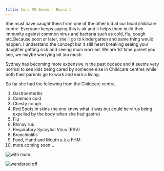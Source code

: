 ```yaml
---
title: Cora VS Germs - Round 1
---
```


She must have caught them from one of the other kid at our local childcare centre. Everyone keeps saying this is ok and it helps them build their immunity against common virus and bacteria such as cold, flu, cough etc.Because soon or later, she’ll go to kindergarten and same thing would happen. I understand the concept but it still heart breaking seeing your daughter getting sick and seeing mum worried. We are 1st time parent you see, we maybe worrying bit too much.

Sydney has becoming more expensive in the past decade and it seems very normal to see kids being cared by someone else in Childcare centres while both their parents go to work and earn a living.

So far she had the following from the Childcare centre.
1. Gastroenteritis
2. Common cold
3. Chesty cough
4. Red Spots in skins (no one knew what it was but could be virus being expelled by the body when she had gastro)
5. Flu
6. Rhinovirus
7. Respiratory Syncytial Virus (RSV)
8. Bronchiolitis
9. Food, Hand and Mouth a.k.a FHM
10. more coming soon… 

![with mum](https://user-images.githubusercontent.com/56542674/99339805-eda61c00-28da-11eb-8ce1-8233f4f573d4.jpg)

![wandered off](https://user-images.githubusercontent.com/56542674/99339808-eed74900-28da-11eb-99e8-30299f751d26.jpg)
